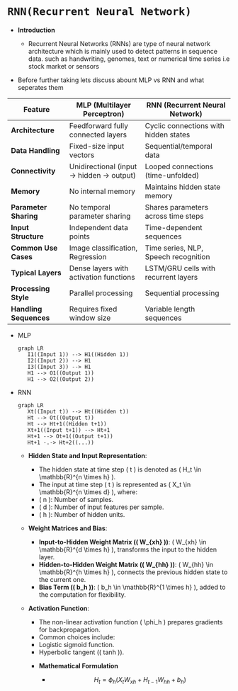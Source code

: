 # `RNN(Recurrent Neural Network)`

  * **Introduction**

    * Recurrent Neural Networks (RNNs) are type of neural network architecture which is mainly used to
      detect patterns in sequence data. such as handwriting, genomes, text or numerical time series
      i.e stock market or sensors


  * Before further taking lets discuss abount MLP vs RNN and what seperates them


| **Feature**              | **MLP (Multilayer Perceptron)**                           | **RNN (Recurrent Neural Network)**                             |
|--------------------------|-----------------------------------------------------------|----------------------------------------------------------------|
| **Architecture**          | Feedforward fully connected layers                        | Cyclic connections with hidden states                          |
| **Data Handling**         | Fixed-size input vectors                                  | Sequential/temporal data                                       |
| **Connectivity**          | Unidirectional (input → hidden → output)                  | Looped connections (time-unfolded)                              |
| **Memory**                | No internal memory                                        | Maintains hidden state memory                                   |
| **Parameter Sharing**     | No temporal parameter sharing                             | Shares parameters across time steps                             |
| **Input Structure**       | Independent data points                                   | Time-dependent sequences                                       |
| **Common Use Cases**      | Image classification, Regression                          | Time series, NLP, Speech recognition                           |
| **Typical Layers**        | Dense layers with activation functions                    | LSTM/GRU cells with recurrent layers                            |
| **Processing Style**      | Parallel processing                                       | Sequential processing                                           |
| **Handling Sequences**    | Requires fixed window size                                | Variable length sequences                                       |


  * MLP

    ```mermaid
    graph LR
       I1((Input 1)) --> H1((Hidden 1))
       I2((Input 2)) --> H1
       I3((Input 3)) --> H1
       H1 --> O1((Output 1))
       H1 --> O2((Output 2))
    ```

  * RNN

    ```mermaid
    graph LR
       Xt((Input t)) --> Ht((Hidden t))
       Ht --> Ot((Output t))
       Ht --> Ht+1((Hidden t+1))
       Xt+1((Input t+1)) --> Ht+1
       Ht+1 --> Ot+1((Output t+1))
       Ht+1 -.-> Ht+2((...))
    ```

    *  **Hidden State and Input Representation**:

       - The hidden state at time step \( t \) is denoted as \( H_t \in \mathbb{R}^{n \times h} \).
       - The input at time step \( t \) is represented as \( X_t \in \mathbb{R}^{n \times d} \), where:
       - \( n \): Number of samples.
       - \( d \): Number of input features per sample.
       - \( h \): Number of hidden units.

    *  **Weight Matrices and Bias**:
       - **Input-to-Hidden Weight Matrix (\( W_{xh} \))**: \( W_{xh} \in \mathbb{R}^{d \times h} \), transforms the input to the hidden layer.
       - **Hidden-to-Hidden Weight Matrix (\( W_{hh} \))**: \( W_{hh} \in \mathbb{R}^{h \times h} \), connects the previous hidden state to the current one.
       - **Bias Term (\( b_h \))**: \( b_h \in \mathbb{R}^{1 \times h} \), added to the computation for flexibility.

    *  **Activation Function**:
       - The non-linear activation function \( \phi_h \) prepares gradients for backpropagation.
       - Common choices include:
       - Logistic sigmoid function.
       - Hyperbolic tangent (\( tanh \)).

       * **Mathematical Formulation**
    
         * $$H_t = \phi_h(X_t W_{xh} + H_{t-1} W_{hh} + b_h)$$
    
